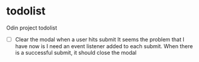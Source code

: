 # todolist
Odin project todolist

- [ ] Clear the modal when a user hits submit
It seems the problem that I have now is I need an event listener added to each submit.  When there is a successful submit, it should close the modal